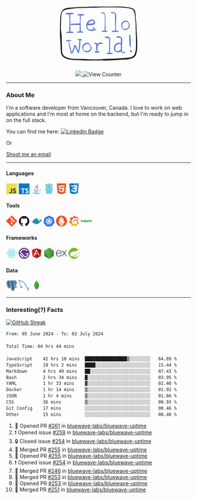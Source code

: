 <div align="center">
    <img src="./img/hello_world.webp" height="200px" width="">
    <div>
        <a href="https://www.linkedin.com/in/ajhollid">
            <img src="https://img.shields.io/badge/LinkedIn-blue"/>
        </a>
        <img src="https://komarev.com/ghpvc/?username=ajhollid&color=yellow" alt="View Counter">
    </div>
</div>

---

### About Me

I'm a software developer from Vancouver, Canada. I love to work on web applications and I'm most at home on the backend, but I'm ready to jump in on the full stack.

You can find me here: [![Linkedin Badge](https://img.shields.io/badge/-ajhollid-blue?style=flat&logo=Linkedin&logoColor=white)](https://www.linkedin.com/in/ajhollid)

Or

[Shoot me an email](mailto:ajhollid@gmail.com)

---

#### Languages

<div>
    <img src="./img/devicons/javascript-original.svg" width=30 height=30 alt="JavaScript">
    <img src="/img/devicons/typescript-original.svg" width=30 height=30 alt="TypeScript">
    <img src="./img/devicons/java-original.svg" width=30 height=30 alt="Java">
    <img src="./img/devicons/go-original.svg" width=30 height=30 alt="Golang">
    <img src="./img/devicons/html5-original.svg" width=30 height=30 alt="HTML 5">
    <img src="./img/devicons/css3-original.svg" width=30 height=30 alt="CSS 3">
</div>

#### Tools

<div>
    <img src="./img/devicons/git-original.svg" width=30 height=30 alt="Git">
    <img src="./img/devicons/github-original.svg" width=30 height=30 alt="Github">
    <img src="./img/devicons/docker-original.svg" width=30 
    height=30 alt="Docker">
    <img src="./img/devicons/kubernetes-original.svg" width=30 height=30 alt="K8">
    <img src="./img/devicons/prometheus-original.svg" width=30 height=30 alt="Prometheus">
    <img src="./img/devicons/grafana-original.svg" width=30 height=30 alt="Grafana">
    <img src="./img/devicons/nginx-original.svg" width=30 height=30 alt="Nginx">
</div>

#### Frameworks

<div>
    <img src="./img/devicons/react-original.svg" width=30 height=30 alt="React">
    <img src="./img/devicons/gatsby-original.svg" width=30 height=30 alt="Gatsby">
    <img src="./img/devicons/angularjs-original.svg" width=30 height=30 alt="AngularJS">
    <img src="./img/devicons/nodejs-original.svg" width=30 height=30 alt="NodeJS">
    <img src="./img/devicons/express-original.svg" width=30 height=30 alt="Express">
    <img src="./img/devicons/spring-original.svg" width=30 height=30 alt="Spring">
</div>

#### Data

<div>
    <img src="./img/devicons/postgresql-original.svg" width=30 height=30 alt="Postgresql">
    <img src="./img/devicons/mysql-original.svg" width=30 height=30 alt="Mysql">
    <img src="./img/devicons/mongodb-original.svg" width=30 height=30 alt="MongoDB">
</div>

---

### Interesting(?) Facts

[![GitHub Streak](http://github-readme-streak-stats.herokuapp.com?user=ajhollid)](https://git.io/streak-stats)

 <!--START_SECTION:waka-->

```txt
From: 05 June 2024 - To: 02 July 2024

Total Time: 64 hrs 44 mins

JavaScript    42 hrs 10 mins  ████████████████▒░░░░░░░░   64.89 %
TypeScript    10 hrs 2 mins   ████░░░░░░░░░░░░░░░░░░░░░   15.44 %
Markdown      4 hrs 49 mins   ██░░░░░░░░░░░░░░░░░░░░░░░   07.43 %
Bash          2 hrs 34 mins   █░░░░░░░░░░░░░░░░░░░░░░░░   03.95 %
YAML          1 hr 33 mins    ▓░░░░░░░░░░░░░░░░░░░░░░░░   02.40 %
Docker        1 hr 14 mins    ▒░░░░░░░░░░░░░░░░░░░░░░░░   01.92 %
JSON          1 hr 4 mins     ▒░░░░░░░░░░░░░░░░░░░░░░░░   01.66 %
CSS           36 mins         ▒░░░░░░░░░░░░░░░░░░░░░░░░   00.93 %
Git Config    17 mins         ░░░░░░░░░░░░░░░░░░░░░░░░░   00.46 %
Other         15 mins         ░░░░░░░░░░░░░░░░░░░░░░░░░   00.40 %
```

<!--END_SECTION:waka-->


<!--START_SECTION:activity-->
1. 💪 Opened PR [#261](https://github.com/bluewave-labs/bluewave-uptime/pull/261) in [bluewave-labs/bluewave-uptime](https://github.com/bluewave-labs/bluewave-uptime)
2. ❗ Opened issue [#259](https://github.com/bluewave-labs/bluewave-uptime/issues/259) in [bluewave-labs/bluewave-uptime](https://github.com/bluewave-labs/bluewave-uptime)
3. 🔒 Closed issue [#254](https://github.com/bluewave-labs/bluewave-uptime/issues/254) in [bluewave-labs/bluewave-uptime](https://github.com/bluewave-labs/bluewave-uptime)
4. 🎉 Merged PR [#255](https://github.com/bluewave-labs/bluewave-uptime/pull/255) in [bluewave-labs/bluewave-uptime](https://github.com/bluewave-labs/bluewave-uptime)
5. 💪 Opened PR [#255](https://github.com/bluewave-labs/bluewave-uptime/pull/255) in [bluewave-labs/bluewave-uptime](https://github.com/bluewave-labs/bluewave-uptime)
6. ❗ Opened issue [#254](https://github.com/bluewave-labs/bluewave-uptime/issues/254) in [bluewave-labs/bluewave-uptime](https://github.com/bluewave-labs/bluewave-uptime)
7. 🎉 Merged PR [#246](https://github.com/bluewave-labs/bluewave-uptime/pull/246) in [bluewave-labs/bluewave-uptime](https://github.com/bluewave-labs/bluewave-uptime)
8. 🎉 Merged PR [#253](https://github.com/bluewave-labs/bluewave-uptime/pull/253) in [bluewave-labs/bluewave-uptime](https://github.com/bluewave-labs/bluewave-uptime)
9. 💪 Opened PR [#253](https://github.com/bluewave-labs/bluewave-uptime/pull/253) in [bluewave-labs/bluewave-uptime](https://github.com/bluewave-labs/bluewave-uptime)
10. 🎉 Merged PR [#251](https://github.com/bluewave-labs/bluewave-uptime/pull/251) in [bluewave-labs/bluewave-uptime](https://github.com/bluewave-labs/bluewave-uptime)
<!--END_SECTION:activity-->
